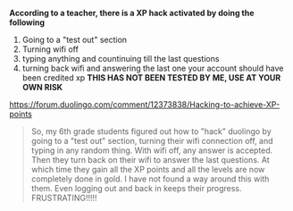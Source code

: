 __According to a teacher, there is a XP hack activated by doing the following__
1. Going to a "test out" section
2. Turning wifi off
3. typing anything and countinuing till the last questions
4. turning back wifi and answering the last one
your account should have been credited xp
__THIS HAS NOT BEEN TESTED BY ME, USE AT YOUR OWN RISK__

https://forum.duolingo.com/comment/12373838/Hacking-to-achieve-XP-points

>So, my 6th grade students figured out how to "hack" duolingo by going to a "test out" section, turning their wifi connection off, and typing in any random thing. With wifi off, any answer is accepted. Then they turn back on their wifi to answer the last questions. At which time they gain all the XP points and all the levels are now completely done in gold. I have not found a way around this with them. Even logging out and back in keeps their progress. FRUSTRATING!!!!!
